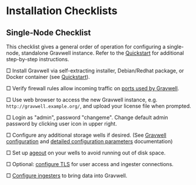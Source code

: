 # Installation Checklists

## Single-Node Checklist

This checklist gives a general order of operation for configuring a single-node, standalone Gravwell instance. Refer to the [Quickstart](quickstart.md) for additional step-by-step instructions.

□ Install Gravwell via self-extracting installer, Debian/Redhat package, or Docker container (see [Quickstart](quickstart.md)).

□ Verify firewall rules allow incoming traffic on [ports used by Gravwell](#!configuration/networking.md).

□ Use web browser to access the new Gravwell instance, e.g. `http://gravwell.example.org/`, and upload your license file when prompted.

□ Login as "admin", password "changeme". Change default admin password by clicking user icon in upper right.

□ Configure any additional storage wells if desired. (See [Gravwell configuration](#!configuration/configuration.md) and [detailed configuration parameters](#!configuration/parameters.md) documentation)

□ Set up [ageout](#!configuration/ageout.md) on your wells to avoid running out of disk space.

□ Optional: [configure TLS](#!configuration/certificates.md) for user access and ingester connections.

□ [Configure ingesters](#!ingesters/ingesters.md) to bring data into Gravwell.


<!-- TODO: this is a complex process and 
## Cluster Checklist

### Preparation

□ Determine which nodes will be indexers and which will be webservers. If you intend to deploy more than one webserver, select one webserver to run the search agent.

□ If you intend to use [distributed frontends](#!distributed/frontend.md), provision an additional system for the *datastore*. Note that the datastore cannot be co-resident with an indexer or webserver process.

□ Install Gravwell on each of the webserver and indexer nodes (see [Quickstart](quickstart.md)).

□ Install the datastore if desired. This is included in the core shell installer, but is in a separate package for Debian and Redhat.

□ Install the loadbalancer if desired.

□ Deploy TLS certificates to webservers, datastore, and loadbalancer as appropriate. We recommend copying the certificate to `/opt/gravwell/etc/cert.pem` and the secret key to `/opt/gravwell/etc/key.pem`.

### Configuration

□ Copy one node's `gravwell.conf` file out to serve as the base for configurations. Remove any `Webserver-UUID` lines or `Indexer-UUID` lines.

#### Indexer Config

□ Make a copy of the config to be used for the indexers.

□ Define desired wells in the indexer config (see [this document](#!configuration/configuration.md).

□ Set [ageout configuration](#!configuration/ageout.md) for each well.

#### Webserver Config

□ Make a copy of the base config to be used for the webservers.

□ Set `Remote-Indexers` parameters to list all planned indexers, e.g.:
```
Remote-Indexers=net:indexer0.example.net:9404
Remote-Indexers=net:indexer1.example.net:9404
Remote-Indexers=net:indexer2.example.net:9404
```

□ If using a datastore, set the `Datastore` and `External-Addr` options in gravwell.conf as described in the [distributed frontends](#!distributed/frontend.md) document.

□ Set up [TLS](#!configuration/certificates.md) by setting the `Certificate-File` and `Key-File` fields.

### Deployment

□ Use systemd to disable un-needed Gravwell processes: disable webserver & searchagent on indexers, indexer on webservers. Make sure the searchagent process is only enabled on one webserver.

□ Copy indexer config to indexers, webserver config to webservers.

□ Restart gravwell processes on all nodes
-->